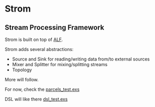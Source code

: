 # Strom

## Stream Processing Framework

Strom is built on top of [ALF](https://github.com/antonmi/ALF).

Strom adds several abstractions:
- Source and Sink for reading/writing data from/to external sources
- Mixer and Splitter for mixing/splitting streams
- Topology

More will follow.

For now, check the [parcels_test.exs](https://github.com/antonmi/Strom/blob/main/test/examples/parcels/parcels_test.exs)

DSL will like there [dsl_test.exs](https://github.com/antonmi/Strom/blob/main/test/dsl_test.exs)
